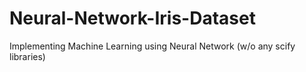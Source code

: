 # Neural-Network-Iris-Dataset
Implementing Machine Learning using Neural Network (w/o any scify libraries)
